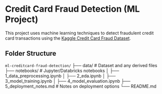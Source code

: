 # Credit Card Fraud Detection (ML Project)

This project uses machine learning techniques to detect fraudulent credit card transactions using the [Kaggle Credit Card Fraud Dataset](https://www.kaggle.com/datasets/mlg-ulb/creditcardfraud).

## Folder Structure

```ml-creditcard-fraud-detection/```
├── data/ # Dataset and any derived files
├── notebooks/ # Jupyter/Databricks notebooks
│ ├── 1_data_preprocessing.ipynb
│ ├── 2_eda.ipynb
│ ├── 3_model_training.ipynb
│ ├── 4_model_evaluation.ipynb
├── 5_deployment_notes.md # Notes on deployment options
└── README.md
